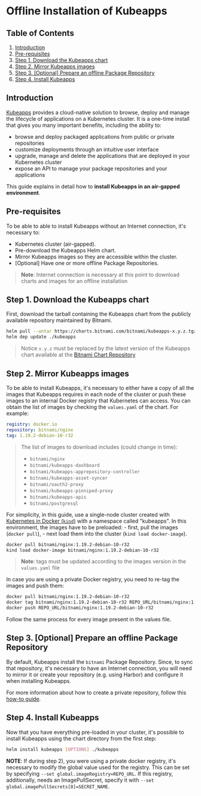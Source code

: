 # Offline Installation of Kubeapps

## Table of Contents

1. [Introduction](#introduction)
2. [Pre-requisites](#pre-requisites)
3. [Step 1. Download the Kubeapps chart](#step-1-download-the-kubeapps-chart)
4. [Step 2. Mirror Kubeapps images](#step-2-mirror-kubeapps-images)
5. [Step 3. [Optional] Prepare an offline Package Repository](#step-3-optional-prepare-an-offline-package-repository)
6. [Step 4. Install Kubeapps](#step-4-install-kubeapps)

## Introduction

[Kubeapps](https://kubeapps.dev/) provides a cloud-native solution to browse, deploy and manage the lifecycle of applications on a Kubernetes cluster. It is a one-time install that gives you many important benefits, including the ability to:

- browse and deploy packaged applications from public or private repositories
- customize deployments through an intuitive user interface
- upgrade, manage and delete the applications that are deployed in your Kubernetes cluster
- expose an API to manage your package repositories and your applications

This guide explains in detail how to **install Kubeapps in an air-gapped environment**.

## Pre-requisites

To be able to able to install Kubeapps without an Internet connection, it's necessary to:

- Kubernetes cluster (air-gapped).
- Pre-download the Kubeapps Helm chart.
- Mirror Kubeapps images so they are accessible within the cluster.
- [Optional] Have one or more offline Package Repositories.

> **Note**: Internet connection is necessary at this point to download charts and images for an offline installation

## Step 1. Download the Kubeapps chart

First, download the tarball containing the Kubeapps chart from the publicly available repository maintained by Bitnami.

```bash
helm pull --untar https://charts.bitnami.com/bitnami/kubeapps-x.y.z.tgz
helm dep update ./kubeapps
```

> Notice `x.y.z` must be replaced by the latest version of the Kubeapps chart available at the [Bitnami Chart Repository](https://github.com/bitnami/charts/blob/master/bitnami/kubeapps/Chart.yaml#L3)

## Step 2. Mirror Kubeapps images

To be able to install Kubeapps, it's necessary to either have a copy of all the images that Kubeapps requires in each node of the cluster or push these images to an internal Docker registry that Kubernetes can access. You can obtain the list of images by checking the `values.yaml` of the chart. For example:

```yaml
registry: docker.io
repository: bitnami/nginx
tag: 1.19.2-debian-10-r32
```

> The list of images to download includes (could change in time):
>
> - `bitnami/nginx`
> - `bitnami/kubeapps-dashboard`
> - `bitnami/kubeapps-apprepository-controller`
> - `bitnami/kubeapps-asset-syncer`
> - `bitnami/oauth2-proxy`
> - `bitnami/kubeapps-pinniped-proxy`
> - `bitnami/kubeapps-apis`
> - `bitnami/postgresql`

For simplicity, in this guide, use a single-node cluster created with [Kubernetes in Docker (`kind`)](https://github.com/kubernetes-sigs/kind) with a namespace called "kubeapps". In this environment, the images have to be preloaded: - first, pull the images (`docker pull`), - next load them into the cluster (`kind load docker-image`).

```bash
docker pull bitnami/nginx:1.19.2-debian-10-r32
kind load docker-image bitnami/nginx:1.19.2-debian-10-r32
```

> **Note**: tags must be updated according to the images version in the `values.yaml` file

In case you are using a private Docker registry, you need to re-tag the images and push them:

```bash
docker pull bitnami/nginx:1.19.2-debian-10-r32
docker tag bitnami/nginx:1.19.2-debian-10-r32 REPO_URL/bitnami/nginx:1.19.2-debian-10-r32
docker push REPO_URL/bitnami/nginx:1.19.2-debian-10-r32
```

Follow the same process for every image present in the values file.

## Step 3. [Optional] Prepare an offline Package Repository

By default, Kubeapps install the `bitnami` Package Repository. Since, to sync that repository, it's necessary to have an Internet connection, you will need to mirror it or create your repository (e.g. using Harbor) and configure it when installing Kubeapps.

For more information about how to create a private repository, follow this [how-to guide](./private-app-repository.md).

## Step 4. Install Kubeapps

Now that you have everything pre-loaded in your cluster, it's possible to install Kubeapps using the chart directory from the first step:

```bash
helm install kubeapps [OPTIONS] ./kubeapps
```

**NOTE**: If during step 2), you were using a private docker registry, it's necessary to modify the global value used for the registry. This can be set by specifying `--set global.imageRegistry=REPO_URL`.
If this registry, additionally, needs an ImagePullSecret, specify it with `--set global.imagePullSecrets[0]=SECRET_NAME`.
